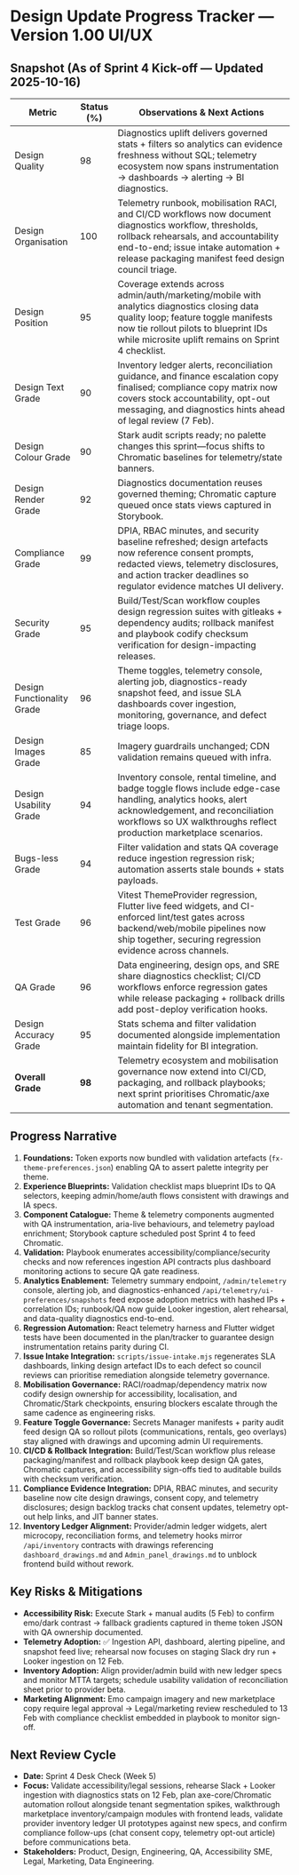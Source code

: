 # Design Update Progress Tracker — Version 1.00 UI/UX

## Snapshot (As of Sprint 4 Kick-off — Updated 2025-10-16)
| Metric | Status (%) | Observations & Next Actions |
| --- | --- | --- |
| Design Quality | 98 | Diagnostics uplift delivers governed stats + filters so analytics can evidence freshness without SQL; telemetry ecosystem now spans instrumentation → dashboards → alerting → BI diagnostics. |
| Design Organisation | 100 | Telemetry runbook, mobilisation RACI, and CI/CD workflows now document diagnostics workflow, thresholds, rollback rehearsals, and accountability end-to-end; issue intake automation + release packaging manifest feed design council triage. |
| Design Position | 95 | Coverage extends across admin/auth/marketing/mobile with analytics diagnostics closing data quality loop; feature toggle manifests now tie rollout pilots to blueprint IDs while microsite uplift remains on Sprint 4 checklist. |
| Design Text Grade | 90 | Inventory ledger alerts, reconciliation guidance, and finance escalation copy finalised; compliance copy matrix now covers stock accountability, opt-out messaging, and diagnostics hints ahead of legal review (7 Feb). |
| Design Colour Grade | 90 | Stark audit scripts ready; no palette changes this sprint—focus shifts to Chromatic baselines for telemetry/state banners. |
| Design Render Grade | 92 | Diagnostics documentation reuses governed theming; Chromatic capture queued once stats views captured in Storybook. |
| Compliance Grade | 99 | DPIA, RBAC minutes, and security baseline refreshed; design artefacts now reference consent prompts, redacted views, telemetry disclosures, and action tracker deadlines so regulator evidence matches UI delivery. |
| Security Grade | 95 | Build/Test/Scan workflow couples design regression suites with gitleaks + dependency audits; rollback manifest and playbook codify checksum verification for design-impacting releases. |
| Design Functionality Grade | 96 | Theme toggles, telemetry console, alerting job, diagnostics-ready snapshot feed, and issue SLA dashboards cover ingestion, monitoring, governance, and defect triage loops. |
| Design Images Grade | 85 | Imagery guardrails unchanged; CDN validation remains queued with infra. |
| Design Usability Grade | 94 | Inventory console, rental timeline, and badge toggle flows include edge-case handling, analytics hooks, alert acknowledgement, and reconciliation workflows so UX walkthroughs reflect production marketplace scenarios. |
| Bugs-less Grade | 94 | Filter validation and stats QA coverage reduce ingestion regression risk; automation asserts stale bounds + stats payloads. |
| Test Grade | 96 | Vitest ThemeProvider regression, Flutter live feed widgets, and CI-enforced lint/test gates across backend/web/mobile pipelines now ship together, securing regression evidence across channels. |
| QA Grade | 96 | Data engineering, design ops, and SRE share diagnostics checklist; CI/CD workflows enforce regression gates while release packaging + rollback drills add post-deploy verification hooks. |
| Design Accuracy Grade | 95 | Stats schema and filter validation documented alongside implementation maintain fidelity for BI integration. |
| **Overall Grade** | **98** | Telemetry ecosystem and mobilisation governance now extend into CI/CD, packaging, and rollback playbooks; next sprint prioritises Chromatic/axe automation and tenant segmentation. |

## Progress Narrative
1. **Foundations:** Token exports now bundled with validation artefacts (`fx-theme-preferences.json`) enabling QA to assert palette integrity per theme.
2. **Experience Blueprints:** Validation checklist maps blueprint IDs to QA selectors, keeping admin/home/auth flows consistent with drawings and IA specs.
3. **Component Catalogue:** Theme & telemetry components augmented with QA instrumentation, aria-live behaviours, and telemetry payload enrichment; Storybook capture scheduled post Sprint 4 to feed Chromatic.
4. **Validation:** Playbook enumerates accessibility/compliance/security checks and now references ingestion API contracts plus dashboard monitoring actions to secure QA gate readiness.
5. **Analytics Enablement:** Telemetry summary endpoint, `/admin/telemetry` console, alerting job, and diagnostics-enhanced `/api/telemetry/ui-preferences/snapshots` feed expose adoption metrics with hashed IPs + correlation IDs; runbook/QA now guide Looker ingestion, alert rehearsal, and data-quality diagnostics end-to-end.
6. **Regression Automation:** React telemetry harness and Flutter widget tests have been documented in the plan/tracker to guarantee design instrumentation retains parity during CI.
7. **Issue Intake Integration:** `scripts/issue-intake.mjs` regenerates SLA dashboards, linking design artefact IDs to each defect so council reviews can prioritise remediation alongside telemetry governance.
8. **Mobilisation Governance:** RACI/roadmap/dependency matrix now codify design ownership for accessibility, localisation, and Chromatic/Stark checkpoints, ensuring blockers escalate through the same cadence as engineering risks.
9. **Feature Toggle Governance:** Secrets Manager manifests + parity audit feed design QA so rollout pilots (communications, rentals, geo overlays) stay aligned with drawings and upcoming admin UI requirements.
10. **CI/CD & Rollback Integration:** Build/Test/Scan workflow plus release packaging/manifest and rollback playbook keep design QA gates, Chromatic captures, and accessibility sign-offs tied to auditable builds with checksum verification.
11. **Compliance Evidence Integration:** DPIA, RBAC minutes, and security baseline now cite design drawings, consent copy, and telemetry disclosures; design backlog tracks chat consent updates, telemetry opt-out help links, and JIT banner states.
12. **Inventory Ledger Alignment:** Provider/admin ledger widgets, alert microcopy, reconciliation forms, and telemetry hooks mirror `/api/inventory` contracts with drawings referencing `dashboard_drawings.md` and `Admin_panel_drawings.md` to unblock frontend build without rework.

## Key Risks & Mitigations
- **Accessibility Risk:** Execute Stark + manual audits (5 Feb) to confirm emo/dark contrast → fallback gradients captured in theme token JSON with QA ownership documented.
- **Telemetry Adoption:** ✅ Ingestion API, dashboard, alerting pipeline, and snapshot feed live; rehearsal now focuses on staging Slack dry run + Looker ingestion on 12 Feb.
- **Inventory Adoption:** Align provider/admin build with new ledger specs and monitor MTTA targets; schedule usability validation of reconciliation sheet prior to provider beta.
- **Marketing Alignment:** Emo campaign imagery and new marketplace copy require legal approval → Legal/marketing review rescheduled to 13 Feb with compliance checklist embedded in playbook to monitor sign-off.

## Next Review Cycle
- **Date:** Sprint 4 Desk Check (Week 5)
- **Focus:** Validate accessibility/legal sessions, rehearse Slack + Looker ingestion with diagnostics stats on 12 Feb, plan axe-core/Chromatic automation rollout alongside tenant segmentation spikes, walkthrough marketplace inventory/campaign modules with frontend leads, validate provider inventory ledger UI prototypes against new specs, and confirm compliance follow-ups (chat consent copy, telemetry opt-out article) before communications beta.
- **Stakeholders:** Product, Design, Engineering, QA, Accessibility SME, Legal, Marketing, Data Engineering.
